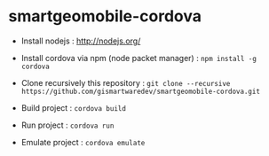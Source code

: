 smartgeomobile-cordova
======================

* Install nodejs : http://nodejs.org/
* Install cordova via npm (node packet manager) : `npm install -g cordova`
* Clone recursively this repository : `git clone --recursive https://github.com/gismartwaredev/smartgeomobile-cordova.git`

* Build project : `cordova build`
* Run project : `cordova run`
* Emulate project : `cordova emulate`



